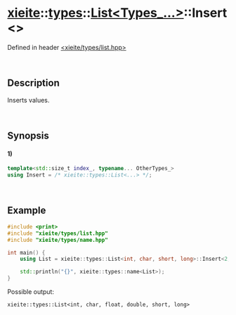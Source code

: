 # [xieite](../../../../../xieite.md)\:\:[types](../../../../../types.md)\:\:[List<Types_...>](../../../list.md)\:\:Insert\<\>
Defined in header [<xieite/types/list.hpp>](../../../../../../include/xieite/types/list.hpp)

&nbsp;

## Description
Inserts values.

&nbsp;

## Synopsis
#### 1)
```cpp
template<std::size_t index_, typename... OtherTypes_>
using Insert = /* xieite::types::List<...> */;
```

&nbsp;

## Example
```cpp
#include <print>
#include "xieite/types/list.hpp"
#include "xieite/types/name.hpp"

int main() {
    using List = xieite::types::List<int, char, short, long>::Insert<2, float, double>;

    std::println("{}", xieite::types::name<List>);
}
```
Possible output:
```
xieite::types::List<int, char, float, double, short, long>
```
